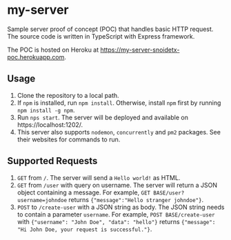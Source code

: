 # my-server

Sample server proof of concept (POC) that handles basic HTTP request. The source code is written in TypeScript with Express framework.

The POC is hosted on Heroku at https://my-server-snoidetx-poc.herokuapp.com.

## Usage

1. Clone the repository to a local path.
2. If `npm` is installed, run `npm install`. Otherwise, install `npm` first by running `npm install -g npm`.
3. Run `nps start`. The server will be deployed and available on https://localhost:1202/.
4. This server also supports `nodemon`, `concurrently` and `pm2` packages. See their websites for commands to run.

## Supported Requests

1. `GET` from `/`. The server will send a `Hello world!` as HTML.
2. `GET` from `/user` with query on username. The server will return a JSON object containing a message. For example, `GET BASE/user?username=johndoe` returns `{"message":"Hello stranger johndoe"}`.
3. `POST` to `/create-user` with a JSON string as body. The JSON string needs to contain a parameter `username`. For example, `POST BASE/create-user` with `{"username": "John Doe", "data": "hello"}` returns `{"message": "Hi John Doe, your request is successful."}`.
